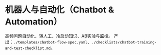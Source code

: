 # 机器人与自动化（Chatbot & Automation）

高频问题自动化、转人工、冷启动知识、AB实验与监控。
产出：`./templates/chatbot-flow-spec.yaml`、`./checklists/chatbot-training-and-test-checklist.md`。
